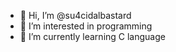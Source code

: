 - 👋 Hi, I’m @su4cidalbastard
- 👀 I’m interested in programming
- 🌱 I’m currently learning C language

<!---
su4cidalbastard/su4cidalbastard is a ✨ special ✨ repository because its `README.md` (this file) appears on your GitHub profile.
You can click the Preview link to take a look at your changes.
--->
